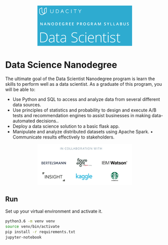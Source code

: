 <p align="center">
  <img src="udacity_logo.png" width="300" title="syllabus logo">
</p>

# Data Science Nanodegree

The ultimate goal of the Data Scientist Nanodegree program is learn the skills to perform well as a data scientist. As a graduate of this program, you will be able to:
* Use Python and SQL to access and analyze data from several different data sources.
* Use principles of statistics and probability to design and execute A/B tests and recommendation engines to assist businesses in making data-automated decisions..
* Deploy a data science solution to a basic flask app.
* Manipulate and analyze distributed datasets using Apache Spark. • Communicate results effectively to stakeholders.

<p align="center">
  <img src="collaborators.png" width="300" title="collaborators">
</p>

## Run

Set up your virtual environment and activate it.

 ```bash
python3.6 -m venv venv
source venv/bin/activate
pip install -r requirements.txt
jupyter-notebook
```

